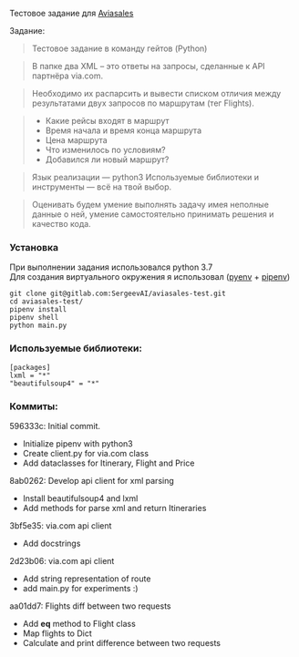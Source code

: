 Тестовое задание для [Aviasales](https://www.aviasales.ru/)

Задание:

> Тестовое задание в команду гейтов (Python)

> В папке два XML – это ответы на запросы, сделанные к API партнёра via.com.

>Необходимо их распарсить и вывести списком отличия между результатами двух запросов по маршрутам (тег Flights).

> * Какие рейсы входят в маршрут
> * Время начала и время конца маршрута
> * Цена маршрута
> * Что изменилось по условиям?
> * Добавился ли новый маршрут?

> Язык реализации — python3
> Используемые библиотеки и инструменты — всё на твой выбор.

> Оценивать будем умение выполнять задачу имея неполные данные о ней,
умение самостоятельно принимать решения и качество кода.


### Установка
При выполнении задания использовался python 3.7  
Для создания виртуального окружения я использовал ([pyenv](https://github.com/pyenv/pyenv) + [pipenv](https://github.com/pypa/pipenv))
```
git clone git@gitlab.com:SergeevAI/aviasales-test.git
cd aviasales-test/
pipenv install
pipenv shell
python main.py
```

### Используемые библиотеки:
```
[packages]
lxml = "*"
"beautifulsoup4" = "*"
```

### Коммиты:

596333c: Initial commit.

 - Initialize pipenv with python3
 - Create client.py for via.com class
 - Add dataclasses for Itinerary, Flight and Price

8ab0262: Develop api client for xml parsing

 - Install beautifulsoup4 and lxml
 - Add methods for parse xml and return Itineraries

3bf5e35: via.com api client
 - Add docstrings

2d23b06: via.com api client
 - Add string representation of route
 - add main.py for experiments :)

aa01dd7: Flights diff between two requests
 - Add __eq__ method to Flight class
 - Map flights to Dict
 - Calculate and print difference between two requests